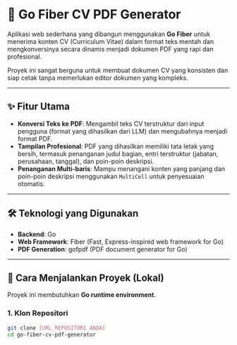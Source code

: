 # 📝 Go Fiber CV PDF Generator

Aplikasi web sederhana yang dibangun menggunakan **Go Fiber** untuk menerima konten CV (Curriculum Vitae) dalam format teks mentah dan mengkonversinya secara dinamis menjadi dokumen PDF yang rapi dan profesional.  

Proyek ini sangat berguna untuk membuat dokumen CV yang konsisten dan siap cetak tanpa memerlukan editor dokumen yang kompleks.

---

## ✨ Fitur Utama

- **Konversi Teks ke PDF**: Mengambil teks CV terstruktur dari input pengguna (format yang dihasilkan dari LLM) dan mengubahnya menjadi format PDF.  
- **Tampilan Profesional**: PDF yang dihasilkan memiliki tata letak yang bersih, termasuk penanganan judul bagian, entri terstruktur (jabatan, perusahaan, tanggal), dan poin-poin deskripsi.  
- **Penanganan Multi-baris**: Mampu menangani konten yang panjang dan poin-poin deskripsi menggunakan `MultiCell` untuk penyesuaian otomatis.  

---

## 🛠️ Teknologi yang Digunakan

- **Backend**: Go  
- **Web Framework**: Fiber (Fast, Express-inspired web framework for Go)  
- **PDF Generation**: gofpdf (PDF document generator for Go)

---

## 🚀 Cara Menjalankan Proyek (Lokal)

Proyek ini membutuhkan **Go runtime environment**.

### 1. Klon Repositori
```bash
git clone [URL_REPOSITORI_ANDA]
cd go-fiber-cv-pdf-generator
